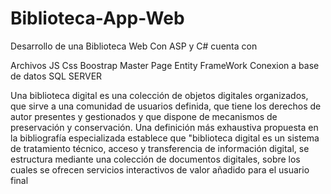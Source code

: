 # Biblioteca-App-Web

Desarrollo de una Biblioteca Web Con ASP y C# cuenta con

Archivos JS Css Boostrap Master Page Entity FrameWork Conexion a base de datos SQL SERVER

Una biblioteca digital es una colección de objetos digitales organizados, 
que sirve a una comunidad de usuarios definida, que tiene los derechos de autor presentes y gestionados y que dispone de mecanismos de preservación y conservación. 
Una definición más exhaustiva propuesta en la bibliografía especializada establece que "biblioteca digital es un sistema de tratamiento técnico, 
acceso y transferencia de información digital, se estructura mediante una colección de documentos digitales, 
sobre los cuales se ofrecen servicios interactivos de valor añadido para el usuario final
